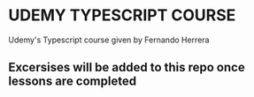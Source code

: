 # UDEMY TYPESCRIPT COURSE

Udemy's Typescript course given by Fernando Herrera

## Excersises will be added to this repo once lessons are completed 
